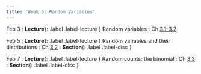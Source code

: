 ```yaml
---
title: 'Week 3: Random Variables'
---
```


Feb 3
: **Lecture**{: .label .label-lecture } Random variables
    : Ch [3.1-3.2](http://stat88.org/textbook/content/Chapter_03/01_Success_and_Failure.html)

Feb 5
: **Lecture**{: .label .label-lecture } Random variables and their distributions
    : Ch [3.2](http://stat88.org/textbook/content/Chapter_03/02_Random_Variables.html)
: **Section**{: .label .label-disc }

Feb 7
: **Lecture**{: .label .label-lecture } Random counts: the binomial
    : Ch [3.3](http://stat88.org/textbook/content/Chapter_03/03_The_Binomial_Distribution.html)
: **Section**{: .label .label-disc }
